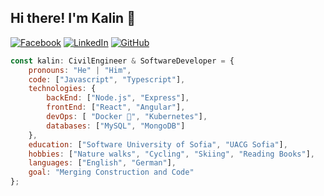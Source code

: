 ## Hi there! I'm Kalin 👋

[![Facebook](https://img.shields.io/badge/-Facebook-00B2FF?style=flat-square&logo=Facebook&logoColor=white)](https://www.facebook.com/kalin.hristov.5)
[![LinkedIn](https://img.shields.io/badge/-LinkedIn-0e76a8?style=flat-square&logo=Linkedin&logoColor=white)](https://www.linkedin.com/in/kalinhristovdeveloper) 
[![GitHub](https://img.shields.io/badge/-Github-000000?style=flat-square&logo=Github&logoColor=white)](https://github.com/kalinsky-dev)

```javascript
const kalin: CivilEngineer & SoftwareDeveloper = {
    pronouns: "He" | "Him",
    code: ["Javascript", "Typescript"],
    technologies: {
        backEnd: ["Node.js", "Express"],
        frontEnd: ["React", "Angular"],
        devOps: [ "Docker 🐳", "Kubernetes"],
        databases: ["MySQL", "MongoDB"]
    },
    education: ["Software University of Sofia", "UACG Sofia"],
    hobbies: ["Nature walks", "Cycling", "Skiing", "Reading Books"],
    languages: ["English", "German"],
    goal: "Merging Construction and Code"
};
```

